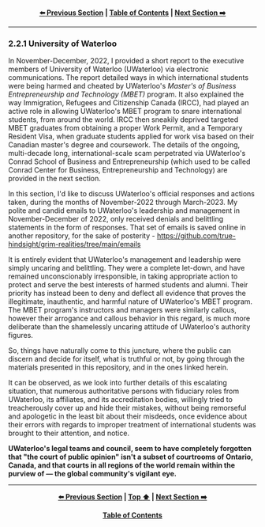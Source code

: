 <div align="center">
  
  **[:arrow_left: Previous Section][Prev] | [Table of Contents][TOC] | [Next Section :arrow_right:][Next]**
  
  [Prev]: ./02-2.md
  [Next]: ./02-2-2.md
  [TOC]: ./README.md#table-of-contents
  
</div>

---

### 2.2.1 University of Waterloo

In November-December, 2022, I provided a short report to the executive members of University of Waterloo (UWaterloo) via electronic communications. The report detailed ways in which international students were being harmed and cheated by UWaterloo's *Master's of Business Entrepreneurship and Technology (MBET)* program. It also explained the way Immigration, Refugees and Citizenship Canada (IRCC), had played an active role in allowing UWaterloo's MBET program to snare international students, from around the world. IRCC then sneakily deprived targeted MBET graduates from obtaining a proper Work Permit, and a Temporary Resident Visa, when graduate students applied for work visa based on their Canadian master's degree and coursework. The details of the ongoing, multi-decade long, international-scale scam perpetrated via UWaterloo's Conrad School of Business and Entrepreneurship (which used to be called Conrad Center for Business, Entrepreneurship and Technology) are provided in the next section. 

In this section, I'd like to discuss UWaterloo's official responses and actions taken, during the months of November-2022 through March-2023. My polite and candid emails to UWaterloo's leadership and management in November-December of 2022, only received denials and belittling statements in the form of responses. That set of emails is saved online in another repository, for the sake of posterity - https://github.com/true-hindsight/grim-realities/tree/main/emails  

It is entirely evident that UWaterloo's management and leadership were simply uncaring and belittling. They were a complete let-down, and have remained unconscionably irresponsible, in taking appropriate action to protect and serve the best interests of harmed students and alumni. Their priority has instead been to deny and deflect all evidence that proves the illegitimate, inauthentic, and harmful nature of UWaterloo's MBET program. The MBET program's instructors and managers were similarly callous, however their arrogance and callous behavior in this regard, is much more deliberate than the shamelessly uncaring attitude of UWaterloo's authority figures. 

So, things have naturally come to this juncture, where the public can discern and decide for itself, what is truthful or not, by going through the materials presented in this repository, and in the ones linked herein.

It can be observed, as we look into further details of this escalating situation, that numerous authoritative persons with fiduciary roles from UWaterloo, its affiliates, and its accreditation bodies, willingly tried to treacherously cover up and hide their mistakes, without being remorseful and apologetic in the least bit about their misdeeds, once evidence about their errors with regards to improper treatment of international students was brought to their attention, and notice. 

**UWaterloo's legal teams and council, seem to have completely forgotten that "the court of public opinion" isn't a subset of courtrooms of Ontario, Canada, and that courts in all regions of the world remain within the purview of — the global community's vigilant eye.** 

---
<div align="center">
  
  **[:arrow_left: Previous Section][Prev] | [Top :arrow_up:][Top] | [Next Section :arrow_right:][Next]** 
  
  **[Table of Contents][TOC]**

  [Prev]: ./02-2.md
  [Top]: ./02-2-1.md#221-university-of-waterloo
  [Next]: ./02-2-2.md
  [TOC]: ./README.md#table-of-contents
  
</div>